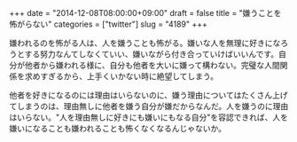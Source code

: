 +++
date = "2014-12-08T08:00:00+09:00"
draft = false
title = "嫌うことを怖がらない"
categories = ["twitter"]
slug = "4189"
+++

嫌われるのを怖がる人は、人を嫌うことも怖がる。嫌いな人を無理に好きになろうとする努力なんてしなくていい、嫌いながら付き合っていけばいいんです。自分が他者から嫌われる様に、自分も他者を大いに嫌って構わない。完璧な人間関係を求めすぎるから、上手くいかない時に絶望してしまう。

他者を好きになるのには理由はいらないのに、嫌う理由についてはたくさん上げてしまうのは、理由無しに他者を嫌う自分が嫌だからなんだ。人を嫌うのに理由はいらない。"人を理由無しに好きにも嫌いにもなる自分"を容認できれば、人を嫌いになることも嫌われることも怖くなくなるんじゃないか。
